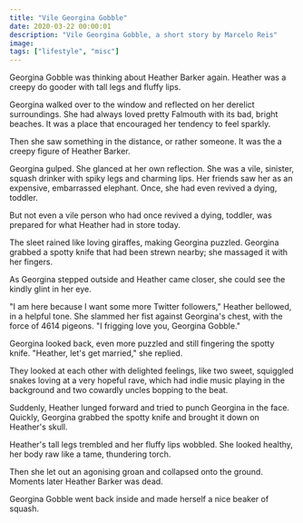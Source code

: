 ```yaml
---
title: "Vile Georgina Gobble"
date: 2020-03-22 00:00:01
description: "Vile Georgina Gobble, a short story by Marcelo Reis"
image:
tags: ["lifestyle", "misc"]
---
```


Georgina Gobble was thinking about Heather Barker again. Heather was a creepy do gooder with tall legs and fluffy lips.

Georgina walked over to the window and reflected on her derelict surroundings. She had always loved pretty Falmouth with its bad, bright beaches. It was a place that encouraged her tendency to feel sparkly.

Then she saw something in the distance, or rather someone. It was the a creepy figure of Heather Barker.

Georgina gulped. She glanced at her own reflection. She was a vile, sinister, squash drinker with spiky legs and charming lips. Her friends saw her as an expensive, embarrassed elephant. Once, she had even revived a dying, toddler.

But not even a vile person who had once revived a dying, toddler, was prepared for what Heather had in store today.

The sleet rained like loving giraffes, making Georgina puzzled. Georgina grabbed a spotty knife that had been strewn nearby; she massaged it with her fingers.

As Georgina stepped outside and Heather came closer, she could see the kindly glint in her eye.

"I am here because I want some more Twitter followers," Heather bellowed, in a helpful tone. She slammed her fist against Georgina's chest, with the force of 4614 pigeons. "I frigging love you, Georgina Gobble."

Georgina looked back, even more puzzled and still fingering the spotty knife. "Heather, let's get married," she replied.

They looked at each other with delighted feelings, like two sweet, squiggled snakes loving at a very hopeful rave, which had indie music playing in the background and two cowardly uncles bopping to the beat.

Suddenly, Heather lunged forward and tried to punch Georgina in the face. Quickly, Georgina grabbed the spotty knife and brought it down on Heather's skull.

Heather's tall legs trembled and her fluffy lips wobbled. She looked healthy, her body raw like a tame, thundering torch.

Then she let out an agonising groan and collapsed onto the ground. Moments later Heather Barker was dead.

Georgina Gobble went back inside and made herself a nice beaker of squash.
